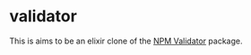 # validator

This is aims to be an elixir clone of the [NPM Validator](https://github.com/chriso/validator.js) package.

